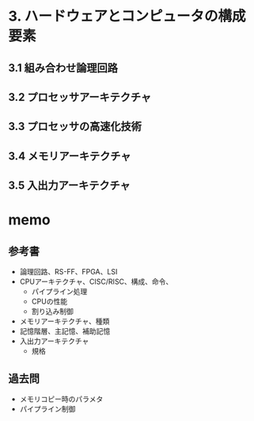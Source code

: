 # 3. ハードウェアとコンピュータの構成要素

## 3.1 組み合わせ論理回路

## 3.2 プロセッサアーキテクチャ

## 3.3 プロセッサの高速化技術

## 3.4 メモリアーキテクチャ

## 3.5 入出力アーキテクチャ

# memo

## 参考書
* 論理回路、RS-FF、FPGA、LSI
* CPUアーキテクチャ、CISC/RISC、構成、命令、
  * パイプライン処理
  * CPUの性能
  * 割り込み制御
* メモリアーキテクチャ、種類
* 記憶階層、主記憶、補助記憶
* 入出力アーキテクチャ
  * 規格

## 過去問
* メモリコピー時のパラメタ
* パイプライン制御
